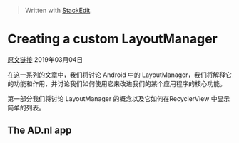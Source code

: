 


> Written with [StackEdit](https://stackedit.io/).

# Creating a custom LayoutManager

[原文链接](https://developer.inthepocket.mobi/2017/01/04/android-layoutmanager-part-1/)
2019年03月04日

在这一系列的文章中，我们将讨论 Android 中的 LayoutManager，我们将解释它的功能和作用，并讨论我们如何使用它来改进我们的某个应用程序的核心功能。

第一部分我们将讨论 LayoutManager 的概念以及它如何在RecyclerView 中显示简单的列表。

## The AD.nl app


<!--stackedit_data:
eyJoaXN0b3J5IjpbLTEyODAzNTI5ODMsMTgyNzg3MTYxNCw1OD
M0NzExNjldfQ==
-->